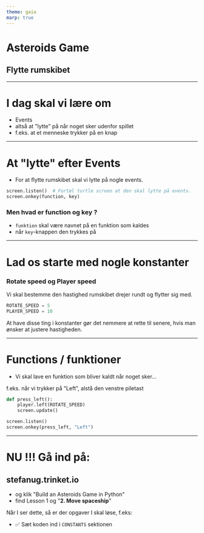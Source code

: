 ```yaml
---
theme: gaia
marp: true
---
```

<style>
.container{
    display: flex;
}
.col{
    flex: 1;
}
</style>
<!-- need to enable HTML in the MARP extension -->

# Asteroids Game

## Flytte rumskibet

---

# I dag skal vi lære om

* Events
* altså at "lytte" på når noget sker udenfor spillet
* f.eks. at et menneske trykker på en knap

---

# At "lytte" efter Events

- For at flytte rumskibet skal vi lytte på nogle events.

```python
screen.listen()  # Fortæl turtle screen at den skal lytte på events.
screen.onkey(function, key)
```

### Men hvad er function og key ?

* `funktion` skal være navnet på en funktion som kaldes
* når `key`-knappen den trykkes på

---

# Lad os starte med nogle konstanter

### Rotate speed og Player speed

Vi skal bestemme den hastighed rumskibet drejer rundt og flytter sig med.

```python
ROTATE_SPEED = 5
PLAYER_SPEED = 10
```

At have disse ting i konstanter gør det nemmere at rette til senere, hvis man ønsker at justere hastigheden.

---

# Functions / funktioner

- Vi skal lave en funktion som bliver kaldt når noget sker...
 
f.eks. når vi trykker på "Left", alstå den venstre piletast

```python
def press_left():
    player.left(ROTATE_SPEED)
    screen.update()

screen.listen()
screen.onkey(press_left, "Left")
```

---

# NU !!! Gå ind på:

## stefanug.trinket.io

- og klik "Build an Asteroids Game in Python"
- find Lesson 1 og "**2. Move spaceship**"

Når I ser dette, så er der opgaver I skal løse, f.eks:

- ✅ Sæt koden ind i `CONSTANTS` sektionen

